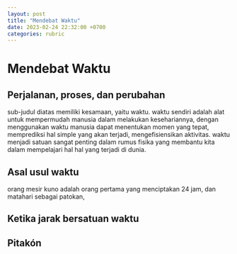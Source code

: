 ```yaml
---
layout: post
title: "Mendebat Waktu"
date: 2023-02-24 22:32:00 +0700
categories: rubric
---
```

# Mendebat Waktu

## Perjalanan, proses, dan perubahan
sub-judul diatas memiliki kesamaan, yaitu waktu. waktu sendiri adalah alat untuk mempermudah manusia dalam melakukan kesehariannya, dengan menggunakan waktu manusia dapat menentukan momen yang tepat, memprediksi hal simple yang akan terjadi, mengefisiensikan aktivitas. waktu menjadi satuan sangat penting dalam rumus fisika yang membantu kita dalam mempelajari hal hal yang terjadi di dunia.

## Asal usul waktu

orang mesir kuno adalah orang pertama yang menciptakan 24 jam, dan matahari sebagai patokan, 

## Ketika jarak bersatuan waktu

## Pitakón

